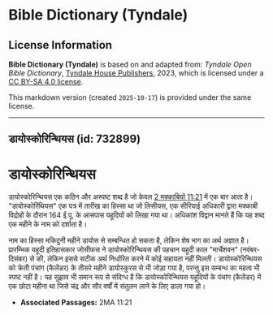 # Bible Dictionary (Tyndale)

## License Information

**Bible Dictionary (Tyndale)** is based on and adapted from: _Tyndale Open Bible Dictionary_, [Tyndale House Publishers](https://tyndaleopenresources.com/), 2023, which is licensed under a [CC BY-SA 4.0 license](https://creativecommons.org/licenses/by-sa/4.0/legalcode.en).

This markdown version (created `2025-10-17`) is provided under the same license.



--------------------------------

## डायोस्कोरिन्थियस (id: 732899)

डायोस्कोरिन्थियस
================

डायोस्कोरिन्थियस एक कठिन और अस्पष्ट शब्द है जो केवल [2 मक्काबियों 11:21](https://ref.ly/2Macc11:21) में एक बार आता है। "डायोस्कोरिंथियस" एक पत्र में तारीख का हिस्सा था जो लिसीयस, एक सीरियाई अधिकारी द्वारा मक्काबी विद्रोहों के दौरान 164 ई.पू. के आसपास यहूदियों को लिखा गया था। अधिकांश विद्वान मानते हैं कि यह शब्द एक महीने के नाम को दर्शाता है।

नाम का हिस्सा मकिदुनी महीने डायोस से सम्बन्धित हो सकता है, लेकिन शेष भाग का अर्थ अज्ञात है। प्रारम्भिक यहूदी इतिहासकार जोसीफस ने डायोस्कोरिन्थियस की पहचान यहूदी काल "मार्चेशवन" (नवंबर\-दिसंबर) से की, लेकिन इससे सटीक अर्थ निर्धारित करने में कोई सहायता नहीं मिलती। डायोस्कोरिन्थियस को क्रेती पंचांग (कैलेंडर) के तीसरे महीने डायोस्कुरस से भी जोड़ा गया है, परन्तु इस सम्बन्ध का महत्व भी स्पष्ट नहीं है। यह सुझाव भी समान रूप से संदिग्ध है कि डायोस्कोरिन्थियस यहूदियों के पंचांग (कैलेंडर) में एक छोटा महीना था जिसे चंद्र और सौर वर्षों में संतुलन लाने के लिए डाला गया हो।

* **Associated Passages:** 2MA 11:21

